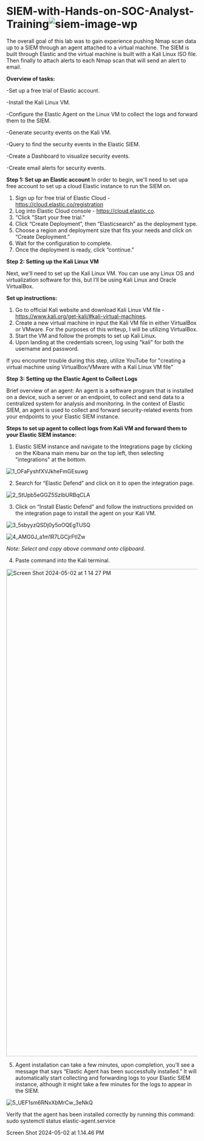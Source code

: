# SIEM-with-Hands-on-SOC-Analyst-Training![siem-image-wp](https://github.com/user-attachments/assets/ad692c7d-fce2-4e56-8fbb-2e54d3268fbd)

The overall goal of this lab was to gain experience pushing Nmap scan data up to a SIEM through an agent attached to a virtual machine. The SIEM is built through Elastic and the virtual machine is built with a Kali Linux ISO file. Then finally to attach alerts to each Nmap scan that will send an alert to email.

**Overview of tasks:**

-Set up a free trial of Elastic account.

-Install the Kali Linux VM.

-Configure the Elastic Agent on the Linux VM to collect the logs and forward them to the SIEM.

-Generate security events on the Kali VM.

-Query to find the security events in the Elastic SIEM.

-Create a Dashboard to visualize security events.

-Create email alerts for security events.

**Step 1: Set up an Elastic account**
In order to begin, we'll need to set upa free account to set up a cloud Elastic instance to run the SIEM on.

1. Sign up for free trial of Elastic Cloud - https://cloud.elastic.co/registration
2. Log into Elastic Cloud console - https://cloud.elastic.co.
3. "Click "Start your free trial."
4. Click “Create Deployment”, then “Elasticsearch” as the deployment type.
5. Choose a region and deployment size that fits your needs and click on “Create Deployment.”
6. Wait for the configuration to complete.
7. Once the deployment is ready, click “continue.”

**Step 2: Setting up the Kali Linux VM**

Next, we'll need to set up the Kali Linux VM. You can use any Linux OS and virtualization software for this, but I’ll be using Kali Linux and Oracle VirtualBox.

**Set up instructions:**

1. Go to official Kali website and download Kali Linux VM file - https://www.kali.org/get-kali/#kali-virtual-machines.
2. Create a new virtual machine in input the Kali VM file in either VirtualBox or VMware. For the purposes of this writeup, I will be utilizing VirtualBox.
3. Start the VM and follow the prompts to set up Kali Linux.
4. Upon landing at the credentials screen, log using "kali" for both the username and password.

If you encounter trouble during this step, utilize YouTube for "creating a virtual machine using VirtualBox/VMware with a Kali Linux VM file"

**Step 3: Setting up the Elastic Agent to Collect Logs**

Brief overview of an agent: An agent is a software program that is installed on a device, such a server or an endpoint, to collect and send data to a centralized system for analysis and monitoring. In the context of Elastic SIEM, an agent is used to collect and forward security-related events from your endpoints to your Elastic SIEM instance.

**Steps to set up agent to collect logs from Kali VM and forward them to your Elastic SIEM instance:**

1. Elastic SIEM instance and navigate to the Integrations page by clicking on the Kibana main menu bar on the top left, then selecting "integrations" at the bottom.

![1_OFaFyshfXVJkheFmGEsuwg](https://github.com/user-attachments/assets/9a052f5e-0f94-4797-9d8f-2e8936d434a1)


2. Search for “Elastic Defend” and click on it to open the integration page.

![2_StUpb5eGGZ5SzIbURBqCLA](https://github.com/user-attachments/assets/13978a48-88c0-40ba-8cb4-54c96e970abc)

3. Click on “Install Elastic Defend” and follow the instructions provided on the integration page to install the agent on your Kali VM.

![3_5sbyyzQSDj0y5oOQEgTUSQ](https://github.com/user-attachments/assets/1645d209-592b-465c-ac88-2359895267f5)

![4_AMG0J_a1m1R7LGCjrFtIZw](https://github.com/user-attachments/assets/e7ab77e6-551f-4caa-a73b-a764b76379f6)

_Note: Select and copy above command onto clipboard._

4. Paste command into the Kali terminal.
<img width="1280" alt="Screen Shot 2024-05-02 at 1 14 27 PM" src="https://github.com/user-attachments/assets/6ca7f6e2-dbef-4ee9-8be9-e6087fd0b3fd">

5. Agent installation can take a few minutes, upon completion, you’ll see a message that says “Elastic Agent has been successfully installed.” It will automatically start collecting and forwarding logs to your Elastic SIEM instance, although it might take a few minutes for the logs to appear in the SIEM.

![5_UEF1sm6RNxXbMrCw_3eNkQ](https://github.com/user-attachments/assets/9e99cb4e-f56f-47ba-b7a9-3a6374987f46)

Verify that the agent has been installed correctly by running this command: sudo systemctl status elastic-agent.service

Screen Shot 2024-05-02 at 1.14.46 PM
